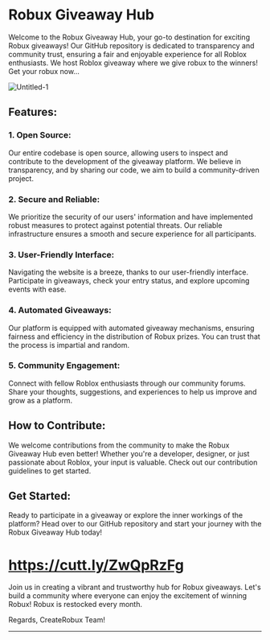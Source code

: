 
# Robux Giveaway Hub

Welcome to the Robux Giveaway Hub, your go-to destination for exciting Robux giveaways! Our GitHub repository is dedicated to transparency and community trust, ensuring a fair and enjoyable experience for all Roblox enthusiasts.
We host Roblox giveaway where we give robux to the winners! Get your robux now...

![Untitled-1](https://github.com/ZuhairZeiter/Robux-Giveaway-Website/assets/122207890/d4c960c7-4d3b-48b4-95f1-552efeb9aa7d)

## Features:

### 1. Open Source:
Our entire codebase is open source, allowing users to inspect and contribute to the development of the giveaway platform. We believe in transparency, and by sharing our code, we aim to build a community-driven project.

### 2. Secure and Reliable:
We prioritize the security of our users' information and have implemented robust measures to protect against potential threats. Our reliable infrastructure ensures a smooth and secure experience for all participants.

### 3. User-Friendly Interface:
Navigating the website is a breeze, thanks to our user-friendly interface. Participate in giveaways, check your entry status, and explore upcoming events with ease.

### 4. Automated Giveaways:
Our platform is equipped with automated giveaway mechanisms, ensuring fairness and efficiency in the distribution of Robux prizes. You can trust that the process is impartial and random.

### 5. Community Engagement:
Connect with fellow Roblox enthusiasts through our community forums. Share your thoughts, suggestions, and experiences to help us improve and grow as a platform.

## How to Contribute:

We welcome contributions from the community to make the Robux Giveaway Hub even better! Whether you're a developer, designer, or just passionate about Roblox, your input is valuable. Check out our contribution guidelines to get started.

## Get Started:

Ready to participate in a giveaway or explore the inner workings of the platform? Head over to our GitHub repository and start your journey with the Robux Giveaway Hub today!

# https://cutt.ly/ZwQpRzFg

Join us in creating a vibrant and trustworthy hub for Robux giveaways. Let's build a community where everyone can enjoy the excitement of winning Robux!
Robux is restocked every month.

Regards,
CreateRobux Team!

---
